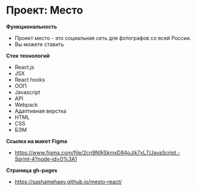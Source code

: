# Проект: Место

**Функциональность**
* Проект место - это социальная сеть для фотографов со всей России.
* Вы можете ставить 

**Стек технологий**
* React.js
* JSX
* React hooks
* ООП
* Javascript
* API
* Webpack
* Адаптивная верстка
* HTML
* CSS
* БЭМ

**Ссылка на макет Figma**
* https://www.figma.com/file/2cn9N9jSkmxD84oJik7xL7/JavaScript.-Sprint-4?node-id=0%3A1

**Страница gh-pages**
* https://sashamehaev.github.io/mesto-react/
